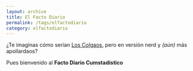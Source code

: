 ```yaml
---
layout: archive
title: El Facto Diario
permalink: /tags/elfactodiario
category: elfactodiario
---
```


¿Te imaginas cómo serían [Los Colgaos](https://www.tiktok.com/@los_colgaos_), pero en versión nerd y *(aún)* más apollardaos?

Pues bienvenido al **Facto Diario Cumstadístico**
